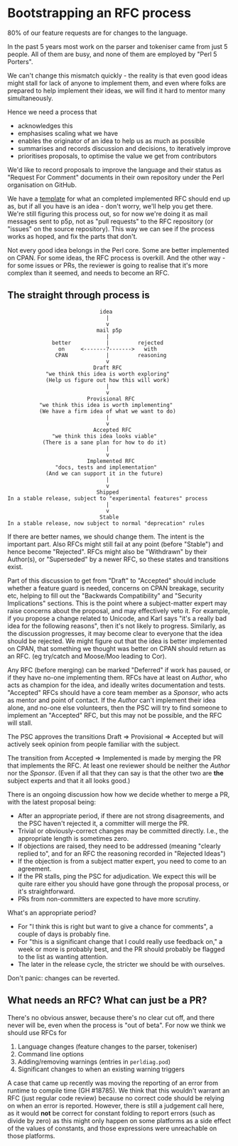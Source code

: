 # Bootstrapping an RFC process

80% of our feature requests are for changes to the language.

In the past 5 years most work on the parser and tokeniser came from just 5 people. All of them are busy, and none of them are employed by "Perl 5 Porters".

We can't change this mismatch quickly - the reality is that even good ideas might stall for lack of anyone to implement them, and even where folks are prepared to help implement their ideas, we will find it hard to mentor many simultaneously.

Hence we need a process that

* acknowledges this
* emphasises scaling what we have
* enables the originator of an idea to help us as much as possible
* summarises and records discussion and decisions, to iteratively improve
* prioritises proposals, to optimise the value we get from contributors


We'd like to record proposals to improve the language and their status as "Request For Comment" documents in their own repository under the Perl organisation on GitHub.


We have a [template](template.md) for what an completed implemented RFC should end up as, but if all you have is an idea - don't worry, we'll help you get there.  We're still figuring this process out, so for now we're doing it as mail messages sent to p5p, not as "pull requests" to the RFC repository (or "issues" on the source repository). This way we can see if the process works as hoped, and fix the parts that don't.


Not every good idea belongs in the Perl core. Some are better implemented on CPAN. For some ideas, the RFC process is overkill. And the other way - for some issues or PRs, the reviewer is going to realise that it's more complex than it seemed, and needs to become an RFC.

## The straight through process is

                                 idea
                                   |
                                   v
                                mail p5p
                                   |
                  better           |         rejected
                    on     <-------?------->   with
                   CPAN            |         reasoning
                                   v
                               Draft RFC
                "we think this idea is worth exploring"
                (Help us figure out how this will work)
                                   |
                                   v
                             Provisional RFC
              "we think this idea is worth implementing"
              (We have a firm idea of what we want to do)
                                   |
                                   v
                               Accepted RFC
                  "we think this idea looks viable"
               (There is a sane plan for how to do it)
                                   |
                                   v
                             Implemented RFC
                   "docs, tests and implementation"
                (And we can support it in the future)
                                   |
                                   v
                                Shipped
    In a stable release, subject to "experimental features" process
                                   |
                                   v
                                 Stable
    In a stable release, now subject to normal "deprecation" rules



If there are better names, we should change them. The intent is the important part. Also RFCs might still fail at any point (before "Stable") and hence become "Rejected". RFCs might also be "Withdrawn" by their Author(s), or "Superseded" by a newer RFC, so these states and transitions exist.

Part of this discussion to get from "Draft" to "Accepted" should include whether a feature guard is needed, concerns on CPAN breakage, security etc, helping to fill out the "Backwards Compatibility" and "Security Implications" sections. This is the point where a subject-matter expert may raise concerns about the proposal, and may effectively veto it. For example, if you propose a change related to Unicode, and Karl says "it's a really bad idea for the following reasons", then it's not likely to progress.  Similarly, as the discussion progresses, it may become clear to everyone that the idea should be rejected. We might figure out that the idea is better implemented on CPAN, that something we thought was better on CPAN should return as an RFC. (eg try/catch and Moose/Moo leading to Cor).

Any RFC (before merging) can be marked "Deferred" if work has paused, or if they have no-one implementing them. RFCs have at least on *Author*, who acts as champion for the idea, and ideally writes documentation and tests. "Accepted" RFCs should have a core team member as a *Sponsor*, who acts as mentor and point of contact. If the *Author* can't implement their idea alone, and no-one else volunteers, then the PSC will try to find someone to implement an "Accepted" RFC, but this may not be possible, and the RFC will stall.

The PSC approves the transitions Draft => Provisional => Accepted
but will actively seek opinion from people familiar with the subject.

The transition from Accepted => Implemented is made by merging the PR that implements the RFC. At least one reviewer should be neither the *Author* nor the *Sponsor*. (Even if all that they can say is that the other two are **the** subject experts and that it all looks good.)

There is an ongoing discussion how how we decide whether to merge a PR, with the latest proposal being:

* After an appropriate period, if there are not strong disagreements, and the PSC haven't rejected it, a committer will merge the PR.
* Trivial or obviously-correct changes may be committed directly. I.e., the appropriate length is sometimes zero.
* If objections are raised, they need to be addressed (meaning "clearly replied to", and for an RFC the reasoning recorded in "Rejected Ideas")
* If the objection is from a subject matter expert, you need to come to an agreement.
* If the PR stalls, ping the PSC for adjudication. We expect this will be quite rare either you should have gone through the proposal process, or it's straightforward.
* PRs from non-committers are expected to have more scrutiny.

What's an appropriate period?

* For "I think this is right but want to give a chance for comments", a couple of days is probably fine.
* For "this is a significant change that I could really use feedback on," a week or more is probably best, and the PR should probably be flagged to the list as wanting attention.
* The later in the release cycle, the stricter we should be with ourselves.

Don't panic: changes can be reverted.


## What needs an RFC? What can just be a PR?

There's no obvious answer, because there's no clear cut off, and there never will be, even when the process is "out of beta". For now we think we should use RFCs for

1. Language changes (feature changes to the parser, tokeniser)
2. Command line options
3. Adding/removing warnings (entries in `perldiag.pod`)
4. Significant changes to when an existing warning triggers

A case that came up recently was moving the reporting of an error from runtime to compile time (GH #18785). We think that this wouldn't warrant an RFC (just regular code review) because no correct code should be relying on when an error is reported. However, there is still a judgement call here, as it would **not** be correct for constant folding to report errors (such as divide by zero) as this might only happen on some platforms as a side effect of the values of constants, and those expressions were unreachable on those platforms.

